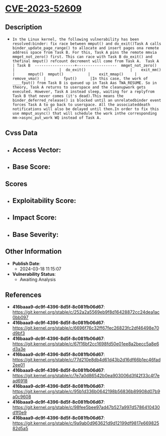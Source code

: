 
# [CVE-2023-52609](https://cve.mitre.org/cgi-bin/cvename.cgi?name=CVE-2023-52609)

## Description

- `In the Linux kernel, the following vulnerability has been resolved:binder: fix race between mmput() and do_exit()Task A calls binder_update_page_range() to allocate and insert pages ona remote address space from Task B. For this, Task A pins the remote mmvia mmget_not_zero() first. This can race with Task B do_exit() and thefinal mmput() refcount decrement will come from Task A.  Task A            | Task B  ------------------+------------------  mmget_not_zero()  |                    |  do_exit()                    |    exit_mm()                    |      mmput()  mmput()           |    exit_mmap()     |      remove_vma()  |        fput()      |In this case, the work of ____fput() from Task B is queued up in Task Aas TWA_RESUME. So in theory, Task A returns to userspace and the cleanupwork gets executed. However, Task A instead sleep, waiting for a replyfrom Task B that never comes (it's dead).This means the binder_deferred_release() is blocked until an unrelatedbinder event forces Task A to go back to userspace. All the associateddeath notifications will also be delayed until then.In order to fix this use mmput_async() that will schedule the work inthe corresponding mm->async_put_work WQ instead of Task A.`

## Cvss Data

- **Access Vector**:
  - 
- **Base Score**:
  - 

## Scores

- **Exploitability Score**:
  - 
- **Impact Score**:
  - 
- **Base Severity**:
  - 

## Other Information

- **Publish Date**:
  - 2024-03-18 11:15:07
- **Vulnerability Status**:
  - Awaiting Analysis

## References

- **416baaa9-dc9f-4396-8d5f-8c081fb06d67**: https://git.kernel.org/stable/c/252a2a5569eb9f8d16428872cc24dea1ac0bb097
- **416baaa9-dc9f-4396-8d5f-8c081fb06d67**: https://git.kernel.org/stable/c/6696f76c32ff67fec26823fc2df46498e70d9bf3
- **416baaa9-dc9f-4396-8d5f-8c081fb06d67**: https://git.kernel.org/stable/c/67f16bf2cc1698fd50e01ee8a2becc5a8e6d3a3e
- **416baaa9-dc9f-4396-8d5f-8c081fb06d67**: https://git.kernel.org/stable/c/77d210e8db4d61d43b2d16df66b1ec46fad2ee01
- **416baaa9-dc9f-4396-8d5f-8c081fb06d67**: https://git.kernel.org/stable/c/7e7a0d86542b0ea903006d3f42f33c4f7ead6918
- **416baaa9-dc9f-4396-8d5f-8c081fb06d67**: https://git.kernel.org/stable/c/95b1d336b0642198b56836b89908d07b9a0c9608
- **416baaa9-dc9f-4396-8d5f-8c081fb06d67**: https://git.kernel.org/stable/c/98fee5bee97ad47b527a997d5786410430d1f0e9
- **416baaa9-dc9f-4396-8d5f-8c081fb06d67**: https://git.kernel.org/stable/c/9a9ab0d963621d9d12199df9817e66982582d5a5

